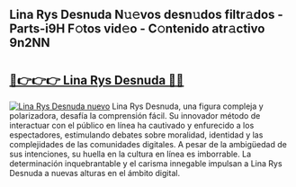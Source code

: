 ## Lina Rys Desnuda N𝚞𝚎vos desn𝚞dos filtr𝚊dos - Parts-i9H F𝚘tos vid𝚎o - C𝚘ntenido atr𝚊ctivo 9n2NN

# <h2><a href="http://mbbudg.tromn.icu/?c=Lina+Rys+Desnuda">🔗👉👉👉 Lina Rys Desnuda 🔗🔗</a></h2>

[![Lina Rys Desnuda nuevo](https://i.imgur.com/pEAQMta.gif)](http://mbbudg.tromn.icu/?c=Lina+Rys+Desnuda)
Lina Rys Desnuda, una figura compleja y polarizadora, desafía la comprensión fácil. Su innovador método de interactuar con el público en línea ha cautivado y enfurecido a los espectadores, estimulando debates sobre moralidad, identidad y las complejidades de las comunidades digitales. A pesar de la ambigüedad de sus intenciones, su huella en la cultura en línea es imborrable. La determinación inquebrantable y el carisma innegable impulsan a Lina Rys Desnuda a nuevas alturas en el ámbito digital.
